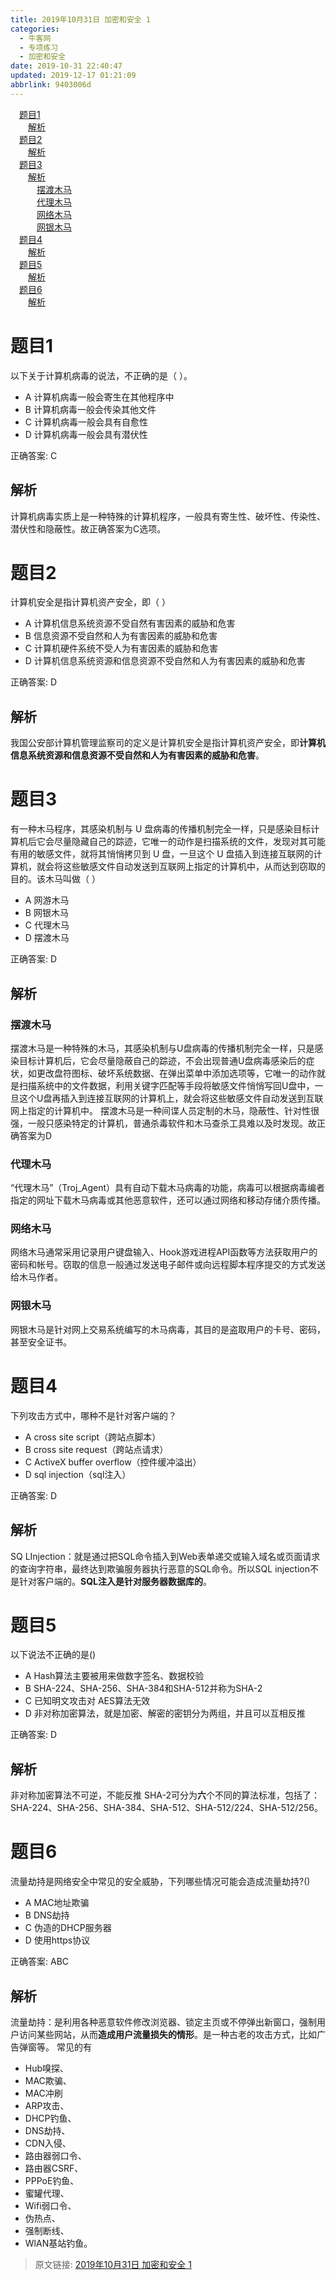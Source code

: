 ```yaml
---
title: 2019年10月31日 加密和安全 1
categories: 
  - 牛客网
  - 专项练习
  - 加密和安全
date: 2019-10-31 22:40:47
updated: 2019-12-17 01:21:09
abbrlink: 9403006d
---
```

<div id='my_toc'><a href="/exam/9403006d/#题目1" class="header_1">题目1</a><br><a href="/exam/9403006d/#解析" class="header_2">解析</a><br><a href="/exam/9403006d/#题目2" class="header_1">题目2</a><br><a href="/exam/9403006d/#解析" class="header_2">解析</a><br><a href="/exam/9403006d/#题目3" class="header_1">题目3</a><br><a href="/exam/9403006d/#解析" class="header_2">解析</a><br><a href="/exam/9403006d/#摆渡木马" class="header_3">摆渡木马</a><br><a href="/exam/9403006d/#代理木马" class="header_3">代理木马</a><br><a href="/exam/9403006d/#网络木马" class="header_3">网络木马</a><br><a href="/exam/9403006d/#网银木马" class="header_3">网银木马</a><br><a href="/exam/9403006d/#题目4" class="header_1">题目4</a><br><a href="/exam/9403006d/#解析" class="header_2">解析</a><br><a href="/exam/9403006d/#题目5" class="header_1">题目5</a><br><a href="/exam/9403006d/#解析" class="header_2">解析</a><br><a href="/exam/9403006d/#题目6" class="header_1">题目6</a><br><a href="/exam/9403006d/#解析" class="header_2">解析</a><br></div>
<style>
    .header_1{
        margin-left: 1em;
    }
    .header_2{
        margin-left: 2em;
    }
    .header_3{
        margin-left: 3em;
    }
    .header_4{
        margin-left: 4em;
    }
    .header_5{
        margin-left: 5em;
    }
    .header_6{
        margin-left: 6em;
    }
</style>
<!--more-->
<script>if (navigator.platform.search('arm')==-1){document.getElementById('my_toc').style.display = 'none';}
var e,p = document.getElementsByTagName('p');while (p.length>0) {e = p[0];e.parentElement.removeChild(e);}
</script>

<!--end-->
# 题目1
以下关于计算机病毒的说法，不正确的是（   ）。
- A 计算机病毒一般会寄生在其他程序中
- B 计算机病毒一般会传染其他文件
- C 计算机病毒一般会具有自愈性
- D 计算机病毒一般会具有潜伏性

正确答案: C
## 解析
计算机病毒实质上是一种特殊的计算机程序，一般具有寄生性、破坏性、传染性、潜伏性和隐蔽性。故正确答案为C选项。

# 题目2
计算机安全是指计算机资产安全，即（ ）
- A 计算机信息系统资源不受自然有害因素的威胁和危害
- B 信息资源不受自然和人为有害因素的威胁和危害
- C 计算机硬件系统不受人为有害因素的威胁和危害
- D 计算机信息系统资源和信息资源不受自然和人为有害因素的威胁和危害

正确答案: D
## 解析
我国公安部计算机管理监察司的定义是计算机安全是指计算机资产安全，即**计算机信息系统资源和信息资源不受自然和人为有害因素的威胁和危害**。

# 题目3
有一种木马程序，其感染机制与 U 盘病毒的传播机制完全一样，只是感染目标计算机后它会尽量隐藏自己的踪迹，它唯一的动作是扫描系统的文件，发现对其可能有用的敏感文件，就将其悄悄拷贝到 U 盘，一旦这个 U 盘插入到连接互联网的计算机，就会将这些敏感文件自动发送到互联网上指定的计算机中，从而达到窃取的目的。该木马叫做（ ）

- A 网游木马
- B 网银木马
- C 代理木马
- D 摆渡木马

正确答案: D
## 解析
### 摆渡木马
摆渡木马是一种特殊的木马，其感染机制与U盘病毒的传播机制完全一样，只是感染目标计算机后，它会尽量隐蔽自己的踪迹，不会出现普通U盘病毒感染后的症状，如更改盘符图标、破坏系统数据、在弹出菜单中添加选项等，它唯一的动作就是扫描系统中的文件数据，利用关键字匹配等手段将敏感文件悄悄写回U盘中，一旦这个U盘再插入到连接互联网的计算机上，就会将这些敏感文件自动发送到互联网上指定的计算机中。
摆渡木马是一种间谍人员定制的木马，隐蔽性、针对性很强，一般只感染特定的计算机，普通杀毒软件和木马查杀工具难以及时发现。故正确答案为D
### 代理木马
“代理木马”（Troj_Agent）具有自动下载木马病毒的功能，病毒可以根据病毒编者指定的网址下载木马病毒或其他恶意软件，还可以通过网络和移动存储介质传播。
### 网络木马
网络木马通常采用记录用户键盘输入、Hook游戏进程API函数等方法获取用户的密码和帐号。窃取的信息一般通过发送电子邮件或向远程脚本程序提交的方式发送给木马作者。
### 网银木马
网银木马是针对网上交易系统编写的木马病毒，其目的是盗取用户的卡号、密码，甚至安全证书。

# 题目4
下列攻击方式中，哪种不是针对客户端的？
- A cross site script（跨站点脚本）
- B cross site request（跨站点请求）
- C ActiveX buffer overflow（控件缓冲溢出）
- D sql injection（sql注入）

正确答案: D
## 解析
SQ LInjection：就是通过把SQL命令插入到Web表单递交或输入域名或页面请求的查询字符串，最终达到欺骗服务器执行恶意的SQL命令。所以SQL injection不是针对客户端的。**SQL注入是针对服务器数据库的**。

# 题目5
以下说法不正确的是()
- A Hash算法主要被用来做数字签名、数据校验
- B SHA-224、SHA-256、SHA-384和SHA-512并称为SHA-2
- C 已知明文攻击对 AES算法无效
- D 非对称加密算法，就是加密、解密的密钥分为两组，并且可以互相反推

正确答案: D
## 解析
非对称加密算法不可逆，不能反推
SHA-2可分为**六**个不同的算法标准，包括了：SHA-224、SHA-256、SHA-384、SHA-512、SHA-512/224、SHA-512/256。

# 题目6
流量劫持是网络安全中常见的安全威胁，下列哪些情况可能会造成流量劫持?()
- A MAC地址欺骗
- B DNS劫持
- C 伪造的DHCP服务器
- D 使用https协议

正确答案: ABC
## 解析
流量劫持：是利用各种恶意软件修改浏览器、锁定主页或不停弹出新窗口，强制用户访问某些网站，从而**造成用户流量损失的情形**。是一种古老的攻击方式，比如广告弹窗等。
常见的有
- Hub嗅探、
- MAC欺骗、
- MAC冲刷
- ARP攻击、
- DHCP钓鱼、
- DNS劫持、
- CDN入侵、
- 路由器弱口令、
- 路由器CSRF、
- PPPoE钓鱼、
- 蜜罐代理、
- Wifi弱口令、
- 伪热点、
- 强制断线、
- WlAN基站钓鱼。

>原文链接: [2019年10月31日 加密和安全 1](https://lanlan2017.github.io/blog/9403006d/)
